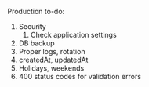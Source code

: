 Production to-do:
1. Security
   1. Check application settings
2. DB backup
3. Proper logs, rotation
4. createdAt, updatedAt
5. Holidays, weekends
6. 400 status codes for validation errors
